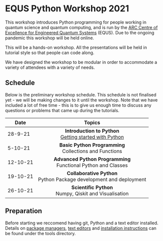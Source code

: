 # EQUS Python Workshop 2021

This workshop introduces Python programming for people working in quantum science and quantum computing, and is run by the [ARC Centre of Excellence for Engineered Quantum Systems](https://equs.org) (EQUS). Due to the ongoing pandemic this workshop will be held online.
 
This will be a hands-on workshop. All the presentations will be held in tutorial style so that people can code along.

We have designed the workshop to be modular in order to accommodate a variety of attendees with a variety of needs.


## Schedule

Below is the preliminary workshop schedule. This schedule is not finalised yet - we will be making changes to it until the workshop. Note that we have included a lot of free time - this is to give us enough time to discuss any questions or problems that came up during the tutorials.

| Date | Topics |  
| ------------- |:-------------:|
| 28-9-21       | **Introduction to Python** <br> [Getting started with Python](week-0-introduction-to-python/README.md)<br>|
| 5-10-21       | **Basic Python Programming** <br> Collections and Functions|
| 12-10-21      | **Advanced Python Programming**  <br> Functional Python and Classes|
| 19-10-21      | **Collaborative Python** <br> Python Package development and deployment|
| 26-10-21      | **Scientific Python** <br> Numpy, Qiskit and Visualisation |


## Preparation

Before starting we reccomend having git, Python and a text editor installed. Details on [package managers](tools/package_managers.md), [text editors](tools/text_editors.md) and [installation instructions](tools/os_setup.md) can be found under the tools directory.
